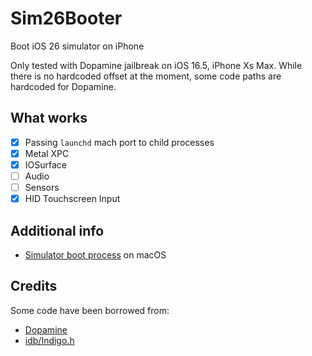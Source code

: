 # Sim26Booter
Boot iOS 26 simulator on iPhone

Only tested with Dopamine jailbreak on iOS 16.5, iPhone Xs Max.
While there is no hardcoded offset at the moment, some code paths are hardcoded for Dopamine.

## What works
- [x] Passing `launchd` mach port to child processes
- [x] Metal XPC
- [x] IOSurface
- [ ] Audio
- [ ] Sensors
- [x] HID Touchscreen Input

## Additional info
- [Simulator boot process](SimBootProcess.md) on macOS

## Credits
Some code have been borrowed from:
- [Dopamine](https://github.com/opa334/Dopamine)
- [idb/Indigo.h](https://github.com/facebook/idb/blob/d4f493eced373c3cf20ac001e8375c56fd4e53c1/PrivateHeaders/SimulatorApp/Indigo.h)
